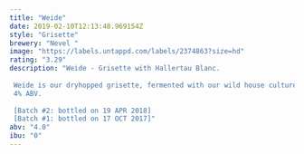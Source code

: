 ```yaml
---
title: "Weide"
date: 2019-02-10T12:13:48.969154Z
style: "Grisette"
brewery: "Nevel "
image: "https://labels.untappd.com/labels/2374863?size=hd"
rating: "3.29"
description: "Weide - Grisette with Hallertau Blanc.  Weide is our dryhopped grisette, fermented with our wild house culture. This second edition is dryhopped with organic Hallertau Blanc, which gives subtle aromas of freshly mowed grass and hay garnished with crisp gooseberries. Light floral notes give the impression of distant fruit trees in bloom. Weide is a refreshing, dry, mildly complex and bitter table beer with a relatively low ABV, making this a very approachable and enjoyable beer year-round.  4% ABV.   [Batch #2: bottled on 19 APR 2018] [Batch #1: bottled on 17 OCT 2017]"
abv: "4.0"
ibu: "0"
---
```

